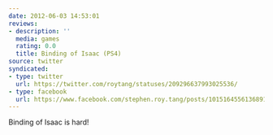 ```yaml
---
date: 2012-06-03 14:53:01
reviews:
- description: ''
  media: games
  rating: 0.0
  title: Binding of Isaac (PS4)
source: twitter
syndicated:
- type: twitter
  url: https://twitter.com/roytang/statuses/209296637993025536/
- type: facebook
  url: https://www.facebook.com/stephen.roy.tang/posts/10151645561368912
---
```


Binding of Isaac is hard!